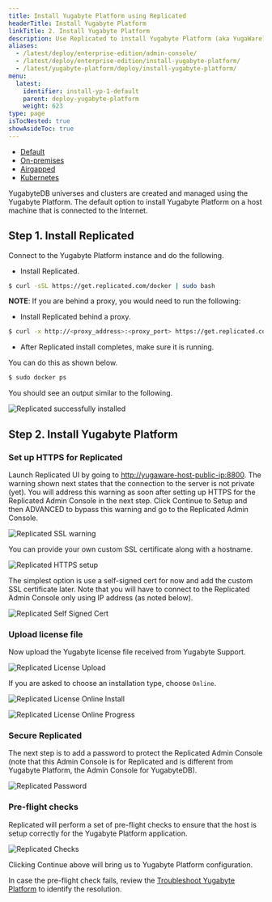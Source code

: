 ```yaml
---
title: Install Yugabyte Platform using Replicated
headerTitle: Install Yugabyte Platform
linkTitle: 2. Install Yugabyte Platform
description: Use Replicated to install Yugabyte Platform (aka YugaWare).
aliases:
  - /latest/deploy/enterprise-edition/admin-console/
  - /latest/deploy/enterprise-edition/install-yugabyte-platform/
  - /latest/yugabyte-platform/deploy/install-yugabyte-platform/
menu:
  latest:
    identifier: install-yp-1-default
    parent: deploy-yugabyte-platform
    weight: 623
type: page
isTocNested: true
showAsideToc: true
---
```



<ul class="nav nav-tabs-alt nav-tabs-yb">

  <li >
    <a href="/latest/yugabyte-platform/deploy/install-yugabyte-platform/default" class="nav-link active">
      <i class="fas fa-cloud"></i>
      Default
    </a>
  </li>

  <li >
    <a href="/latest/yugabyte-platform/deploy/install-yugabyte-platform/on-premises" class="nav-link">
      <i class="fas fa-cloud"></i>
      On-premises
    </a>
  </li>

  <li >
    <a href="/latest/yugabyte-platform/deploy/install-yugabyte-platform/airgapped" class="nav-link">
      <i class="fas fa-unlink"></i>
      Airgapped
    </a>
  </li>
  <li>
    <a href="/latest/yugabyte-platform/deploy/install-yugabyte-platform/kubernetes" class="nav-link">
      <i class="fas fa-cubes" aria-hidden="true"></i>
      Kubernetes
    </a>
  </li>
</ul>

YugabyteDB universes and clusters are created and managed using the Yugabyte Platform. The default option to install Yugabyte Platform on a host machine that is connected to the Internet.

## Step 1. Install Replicated

Connect to the Yugabyte Platform instance and do the following.

- Install Replicated.

```sh
$ curl -sSL https://get.replicated.com/docker | sudo bash
```

**NOTE**: If you are behind a proxy, you would need to run the following:

- Install Replicated behind a proxy.

```sh
$ curl -x http://<proxy_address>:<proxy_port> https://get.replicated.com/docker | sudo bash
```

- After Replicated install completes, make sure it is running.

You can do this as shown below.

```sh
$ sudo docker ps
```

You should see an output similar to the following.

![Replicated successfully installed](/images/replicated/replicated-success.png)

## Step 2. Install Yugabyte Platform

### Set up HTTPS for Replicated

Launch Replicated UI by going to [http://yugaware-host-public-ip:8800](http://yugaware-host-public-ip:8800). The warning shown next states that the connection to the server is not private (yet). You will address this warning as soon after setting up HTTPS for the Replicated Admin Console in the next step. Click Continue to Setup and then ADVANCED to bypass this warning and go to the Replicated Admin Console.

![Replicated SSL warning](/images/replicated/replicated-warning.png)

You can provide your own custom SSL certificate along with a hostname.

![Replicated HTTPS setup](/images/replicated/replicated-https.png)

The simplest option is use a self-signed cert for now and add the custom SSL certificate later. Note that you will have to connect to the Replicated Admin Console only using IP address (as noted below).

![Replicated Self Signed Cert](/images/replicated/replicated-selfsigned.png)

### Upload license file

Now upload the Yugabyte license file received from Yugabyte Support.

![Replicated License Upload](/images/replicated/replicated-license-upload.png)

If you are asked to choose an installation type, choose `Online`.

![Replicated License Online Install](/images/replicated/replicated-license-online-install-option.png)

![Replicated License Online Progress](/images/replicated/replicated-license-progress.png)

### Secure Replicated

The next step is to add a password to protect the Replicated Admin Console (note that this Admin Console is for Replicated and is different from Yugabyte Platform, the Admin Console for YugabyteDB).

![Replicated Password](/images/replicated/replicated-password.png)

### Pre-flight checks

Replicated will perform a set of pre-flight checks to ensure that the host is setup correctly for the Yugabyte Platform application.

![Replicated Checks](/images/replicated/replicated-checks.png)

Clicking Continue above will bring us to Yugabyte Platform configuration.

In case the pre-flight check fails, review the [Troubleshoot Yugabyte Platform](../../../troubleshoot/) to identify the resolution.
